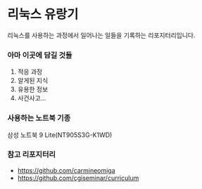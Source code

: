 # 리눅스 유랑기
리눅스를 사용하는 과정에서 일어나는 일들을 기록하는 리포지터리입니다.

### 아마 이곳에 담길 것들
1. 적응 과정
1. 알게된 지식
1. 유용한 정보
1. 사건사고...

### 사용하는 노트북 기종
삼성 노트북 9 Lite(NT905S3G-K1WD)

### 참고 리포지터리
- https://github.com/carmineomiga
- https://github.com/cgiseminar/curriculum
